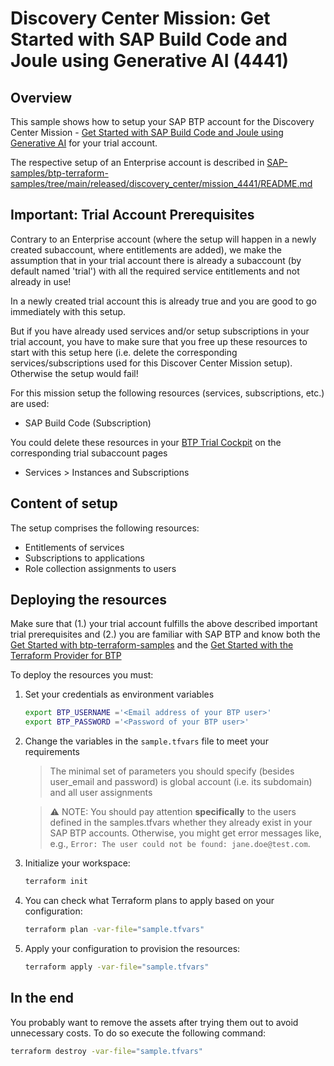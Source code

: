 # Discovery Center Mission: Get Started with SAP Build Code and Joule using Generative AI (4441)

## Overview

This sample shows how to setup your SAP BTP account for the Discovery Center Mission - [Get Started with SAP Build Code and Joule using Generative AI](https://discovery-center.cloud.sap/missiondetail/4441/) for your trial account.

The respective setup of an Enterprise account is described in [SAP-samples/btp-terraform-samples/tree/main/released/discovery_center/mission_4441/README.md](https://github.com/SAP-samples/btp-terraform-samples/blob/main/released/discovery_center/mission_4441/full_setup_enterprise/step1/README.md)

## Important: Trial Account Prerequisites
Contrary to an Enterprise account (where the setup will happen in a newly created subaccount, where entitlements are added), we make the assumption that in your trial account there is already a subaccount (by default named 'trial') with all the required service entitlements and not already in use!

In a newly created trial account this is already true and you are good to go immediately with this setup. 

But if you have already used services and/or setup subscriptions in your trial account, you have to make sure that you free up these resources to start with this setup here (i.e. delete the corresponding services/subscriptions used for this Discover Center Mission setup). Otherwise the setup would fail!

For this mission setup the following resources (services, subscriptions, etc.) are used: 

- SAP Build Code (Subscription)

You could delete these resources in your [BTP Trial Cockpit](https://cockpit.btp.cloud.sap/trial) on the corresponding trial subaccount pages
- Services > Instances and Subscriptions

## Content of setup

The setup comprises the following resources:

- Entitlements of services
- Subscriptions to applications
- Role collection assignments to users


## Deploying the resources

Make sure that (1.) your trial account fulfills the above described important trial prerequisites and (2.) you are familiar with SAP BTP and know both the [Get Started with btp-terraform-samples](https://github.com/SAP-samples/btp-terraform-samples/blob/main/GET_STARTED.md) and the [Get Started with the Terraform Provider for BTP](https://developers.sap.com/tutorials/btp-terraform-get-started.html)

To deploy the resources you must:

1. Set your credentials as environment variables
   
   ```bash
   export BTP_USERNAME ='<Email address of your BTP user>'
   export BTP_PASSWORD ='<Password of your BTP user>'
   ```

2. Change the variables in the `sample.tfvars` file to meet your requirements

   > The minimal set of parameters you should specify (besides user_email and password) is global account (i.e. its subdomain) and all user assignments

   > ⚠ NOTE: You should pay attention **specifically** to the users defined in the samples.tfvars whether they already exist in your SAP BTP accounts. Otherwise, you might get error messages like, e.g., `Error: The user could not be found: jane.doe@test.com`.


3. Initialize your workspace:

   ```bash
   terraform init
   ```

4. You can check what Terraform plans to apply based on your configuration:

   ```bash
   terraform plan -var-file="sample.tfvars"
   ```

5. Apply your configuration to provision the resources:

   ```bash
   terraform apply -var-file="sample.tfvars"
   ```

## In the end

You probably want to remove the assets after trying them out to avoid unnecessary costs. To do so execute the following command:

```bash
terraform destroy -var-file="sample.tfvars"
```